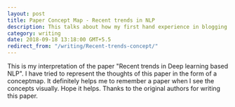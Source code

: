 ```yaml
---
layout: post
title: Paper Concept Map - Recent trends in NLP
description: This talks about how my first hand experience in blogging
category: writing
date: 2018-09-18 13:18:00 GMT+5.5
redirect_from: "/writing/Recent-trends-concept/"
---
```

This is my interpretation of the paper "Recent trends in Deep learning based NLP". I have tried to represent the thoughts of this paper
in the form of a conceptmap. It definitely helps me to remember a paper when I see the concepts visually. Hope it helps. 
Thanks to the original authors for writing this paper.

